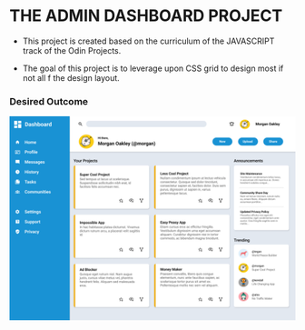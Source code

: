 # THE ADMIN DASHBOARD PROJECT

- This project is created based on the curriculum of the JAVASCRIPT track of the Odin Projects.

- The goal of this project is to leverage upon CSS grid to design most if not all f the design layout.

### Desired Outcome

![desired outcome narrow](./desired_outcome.png)